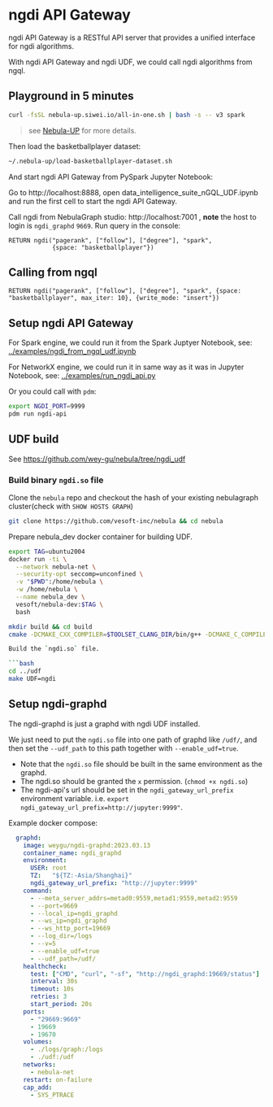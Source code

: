 
# ngdi API Gateway

ngdi API Gateway is a RESTful API server that provides a unified interface for ngdi algorithms.

With ngdi API Gateway and ngdi UDF, we could call ngdi algorithms from ngql.

## Playground in 5 minutes

```bash
curl -fsSL nebula-up.siwei.io/all-in-one.sh | bash -s -- v3 spark
```

> see [Nebula-UP](https://github.com/wey-gu/nebula-up) for more details.

Then load the basketballplayer dataset:

```bash
~/.nebula-up/load-basketballplayer-dataset.sh
```

And start ngdi API Gateway from PySpark Jupyter Notebook:

Go to http://localhost:8888, open data_intelligence_suite_nGQL_UDF.ipynb and run the first cell to start the ngdi API Gateway.

Call ngdi from NebulaGraph studio: http://localhost:7001 , **note** the host to login is `ngdi_graphd` `9669`.
Run query in the console:

```cypher
RETURN ngdi("pagerank", ["follow"], ["degree"], "spark",
            {space: "basketballplayer"})
```


## Calling from ngql

```cypher
RETURN ngdi("pagerank", ["follow"], ["degree"], "spark", {space: "basketballplayer", max_iter: 10}, {write_mode: "insert"})
```

## Setup ngdi API Gateway

For Spark engine, we could run it from the Spark Juptyer Notebook, see: [../examples/ngdi_from_ngql_udf.ipynb](https://github.com/wey-gu/nebulagraph-di/blob/main/examples/ngdi_from_ngql_udf.ipynb)

For NetworkX engine, we could run it in same way as it was in Jupyter Notebook, see: [../examples/run_ngdi_api.py](https://github.com/wey-gu/nebulagraph-di/blob/main/examples/run_ngdi_api.py)

Or you could call with `pdm`:

```bash
export NGDI_PORT=9999
pdm run ngdi-api
```

## UDF build

See https://github.com/wey-gu/nebula/tree/ngdi_udf

### Build binary `ngdi.so` file

Clone the `nebula` repo and checkout the hash of your existing nebulagraph cluster(check with `SHOW HOSTS GRAPH`)

```bash
git clone https://github.com/vesoft-inc/nebula && cd nebula
```

Prepare nebula_dev docker container for building UDF.

```bash
export TAG=ubuntu2004
docker run -ti \
  --network nebula-net \
  --security-opt seccomp=unconfined \
  -v "$PWD":/home/nebula \
  -w /home/nebula \
  --name nebula_dev \
  vesoft/nebula-dev:$TAG \
  bash

mkdir build && cd build
cmake -DCMAKE_CXX_COMPILER=$TOOLSET_CLANG_DIR/bin/g++ -DCMAKE_C_COMPILER=$TOOLSET_CLANG_DIR/bin/gcc -DENABLE_WERROR=OFF -DCMAKE_BUILD_TYPE=Release -DENABLE_TESTING=OFF ..

Build the `ngdi.so` file.

```bash
cd ../udf
make UDF=ngdi
```

## Setup ngdi-graphd

The ngdi-graphd is just a graphd with ngdi UDF installed.

We just need to put the `ngdi.so` file into one path of graphd like `/udf/`, and then set the `--udf_path` to this path together with `--enable_udf=true`.

- Note that the `ngdi.so` file should be built in the same environment as the graphd.
- The ngdi.so should be granted the `x` permission. (`chmod +x ngdi.so`)
- The ngdi-api's url should be set in the `ngdi_gateway_url_prefix` environment variable. i.e. `export ngdi_gateway_url_prefix=http://jupyter:9999"`.

Example docker compose:

```yaml
  graphd:
    image: weygu/ngdi-graphd:2023.03.13
    container_name: ngdi_graphd
    environment:
      USER: root
      TZ:   "${TZ:-Asia/Shanghai}"
      ngdi_gateway_url_prefix: "http://jupyter:9999"
    command:
      - --meta_server_addrs=metad0:9559,metad1:9559,metad2:9559
      - --port=9669
      - --local_ip=ngdi_graphd
      - --ws_ip=ngdi_graphd
      - --ws_http_port=19669
      - --log_dir=/logs
      - --v=5
      - --enable_udf=true
      - --udf_path=/udf/
    healthcheck:
      test: ["CMD", "curl", "-sf", "http://ngdi_graphd:19669/status"]
      interval: 30s
      timeout: 10s
      retries: 3
      start_period: 20s
    ports:
      - "29669:9669"
      - 19669
      - 19670
    volumes:
      - ./logs/graph:/logs
      - ./udf:/udf
    networks:
      - nebula-net
    restart: on-failure
    cap_add:
      - SYS_PTRACE
```